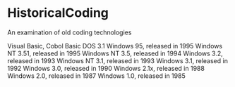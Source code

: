 # HistoricalCoding
An examination of old coding technologies

Visual Basic,
Cobol
Basic
DOS 3.1
Windows 95, released in 1995
Windows NT 3.51, released in 1995
Windows NT 3.5, released in 1994
Windows 3.2, released in 1993
Windows NT 3.1, released in 1993
Windows 3.1, released in 1992
Windows 3.0, released in 1990
Windows 2.1x, released in 1988
Windows 2.0, released in 1987
Windows 1.0, released in 1985
